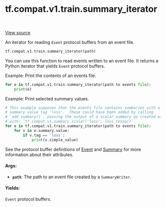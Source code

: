 <div itemscope itemtype="http://developers.google.com/ReferenceObject">
<meta itemprop="name" content="tf.compat.v1.train.summary_iterator" />
<meta itemprop="path" content="Stable" />
</div>

# tf.compat.v1.train.summary_iterator

<!-- Insert buttons -->

<table class="tfo-notebook-buttons tfo-api" align="left">
</table>

<a target="_blank" href="/code/stable/tensorflow/python/summary/summary_iterator.py">View source</a>



<!-- Start diff -->
An iterator for reading `Event` protocol buffers from an event file.

``` python
tf.compat.v1.train.summary_iterator(path)
```



<!-- Placeholder for "Used in" -->

You can use this function to read events written to an event file. It returns
a Python iterator that yields `Event` protocol buffers.

Example: Print the contents of an events file.

```python
for e in tf.compat.v1.train.summary_iterator(path to events file):
    print(e)
```

Example: Print selected summary values.

```python
# This example supposes that the events file contains summaries with a
# summary value tag 'loss'.  These could have been added by calling
# `add_summary()`, passing the output of a scalar summary op created with
# with: `tf.compat.v1.summary.scalar('loss', loss_tensor)`.
for e in tf.compat.v1.train.summary_iterator(path to events file):
    for v in e.summary.value:
        if v.tag == 'loss':
            print(v.simple_value)
```

See the protocol buffer definitions of
[Event](https://www.tensorflow.org/code/tensorflow/core/util/event.proto)
and
[Summary](https://www.tensorflow.org/code/tensorflow/core/framework/summary.proto)
for more information about their attributes.

#### Args:


* <b>`path`</b>: The path to an event file created by a `SummaryWriter`.


#### Yields:

`Event` protocol buffers.
